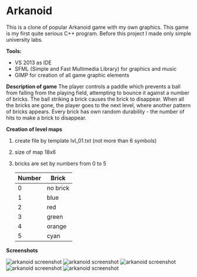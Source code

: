 # Arkanoid
This is a clone of popular Arkanoid game with my own graphics. This game is my first quite serious C++ program. Before this project I made only simple university labs.

**Tools:**
- VS 2013 as IDE
- SFML (Simple and Fast Multimedia Library) for graphics and music
- GIMP for creation of all game graphic elements

**Description of game**
The player controls a paddle which prevents a ball from falling from the playing field, attempting to bounce it against a number of bricks. The ball striking a brick causes the brick to disappear. When all the bricks are gone, the player goes to the next level, where another pattern of bricks appears. Every brick has own random durability - the number of hits to make a brick to disappear.

**Creation of level maps**
1. create file by template lvl_01.txt (not more than 6 symbols)
2. size of map 18x6
3. bricks are set by numbers from 0 to 5

    | Number | Brick |
    | ------ | ------ |
    | 0 | no brick |
    | 1 | blue |
    | 2 | red |
    | 3 | green |
    | 4 | orange |
    | 5 | cyan |

**Screenshots**

![arkanoid screenshot](https://cldup.com/70Myv67JSh.png)
![arkanoid screenshot](https://cldup.com/4X89To6c7e.png)
![arkanoid screenshot](https://cldup.com/n1tr09CgDU.png)
![arkanoid screenshot](https://cldup.com/ghR5LMvK5X.png)
![arkanoid screenshot](https://cldup.com/tgxTr8jYXT.png)